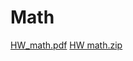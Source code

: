 # Math
[HW_math.pdf](https://github.com/Vladimir-Bon-88/Math/files/8416589/HW_math.pdf)
[HW math.zip](https://github.com/Vladimir-Bon-88/Math/files/8416590/HW.math.zip)
